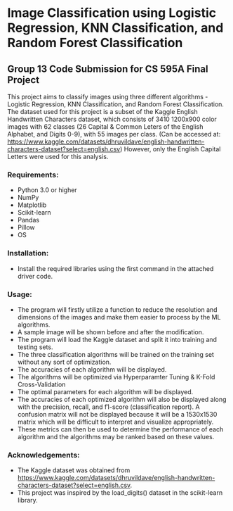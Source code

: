 # Image Classification using Logistic Regression, KNN Classification, and Random Forest Classification
## Group 13 Code Submission for CS 595A Final Project


This project aims to classify images using three different algorithms - Logistic Regression, KNN Classification, and Random Forest Classification. The dataset used for this project is a subset of the Kaggle English Handwritten Characters dataset, which consists of 3410 1200x900 color images with 62 classes (26 Capital & Common Leters of the English Alphabet, and Digits 0-9), with 55 images per class. (Can be accessed at: https://www.kaggle.com/datasets/dhruvildave/english-handwritten-characters-dataset?select=english.csv) However, only the English Capital Letters were used for this analysis.



### **Requirements**:
* Python 3.0 or higher
* NumPy
* Matplotlib
* Scikit-learn
* Pandas
* Pillow
* OS 



### **Installation**:
* Install the required libraries using the first command in the attached driver code.



### **Usage**:
* The program will firstly utilize a function to reduce the resolution and dimensions of the images and make them easier to process by the ML algorithms.
* A sample image will be shown before and after the modification.
* The program will load the Kaggle dataset and split it into training and testing sets.
* The three classification algorithms will be trained on the training set without any sort of optimization.
* The accuracies of each algorithm will be displayed.
* The algorithms will be optimized via Hyperparamter Tuning & K-Fold Cross-Validation 
* The optimal parameters for each algorithm will be displayed.
* The accuracies of each optimized algorithm will also be displayed along with the precision, recall, and f1-score (classification report). A confusion matrix will not be displayed because it will be a 1530x1530 matrix which will be difficult to interpret and visualize appropriately.
* These metrics can then be used to determine the performance of each algorithm and the algorithms may be ranked based on these values.




### **Acknowledgements**:
* The Kaggle dataset was obtained from https://www.kaggle.com/datasets/dhruvildave/english-handwritten-characters-dataset?select=english.csv.
* This project was inspired by the load_digits() dataset in the scikit-learn library.
